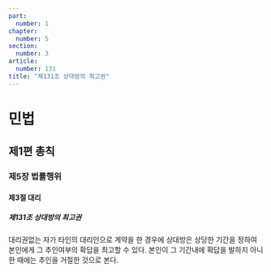 ```yaml
---
part:
  number: 1
chapter:
  number: 5
section:
  number: 3
article:
  number: 131
title: "제131조 상대방의 최고권"
---
```

# 민법

## 제1편 총칙

### 제5장 법률행위

#### 제3절 대리

##### 제131조 상대방의 최고권

대리권없는 자가 타인의 대리인으로 계약을 한 경우에 상대방은 상당한 기간을 정하여 본인에게 그 추인여부의 확답을 최고할 수 있다. 본인이 그 기간내에 확답을 발하지 아니한 때에는 추인을 거절한 것으로 본다.
